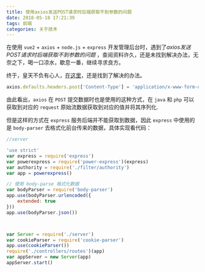 ```yaml
---
title: 使用axios发送POST请求时后端获取不到参数的问题
date: 2018-05-18 17:21:39
tags: 前端
categories: 关于技术
---
```


在使用 `vue2` + `axios` + `node.js` + `express` 开发管理后台时，遇到了*axios发送POST请求时后端获取不到参数的问题* ，查阅资料许久，还是未找到解决办法，无奈之下，喝一口凉水，歇息一番，继续寻求良方。

终于，皇天不负有心人，[在这里](https://zhuanlan.zhihu.com/p/27498996)，还是找到了解决的办法。



``` js
axios.defaults.headers.post['Content-Type'] = 'application/x-www-form-urlencoded';
```

由此看出，`axios` 在 `POST` 提交数据时也是使用的这种方式，在 `java` 和 `php` 可以获取到对应的 `request` 原始流数据获取到对应的值并将其序列化.


但是这样的方式在 `express` 服务后端并不能获取到数据，因此 `express` 中使用的是 `body-parser` 去格式化前台传来的数据，具体实现看代码：


```js
//server

'use strict'
var express = require('express')
var powerexpress = require('power-express')(express)
var authority = require('./filter/authority')
var app = powerexpress()

// 使用 body-parse 格式化数据
var bodyParser = require('body-parser')
app.use(bodyParser.urlencoded({
    extended: true
}))
app.use(bodyParser.json())



var Server = require('./server')
var cookieParser = require('cookie-parser')
app.use(cookieParser())
require('./controllers/routes')(app)
var appServer = new Server(app)
appServer.start()

```
